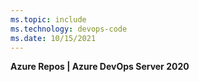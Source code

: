 ```yaml
---
ms.topic: include
ms.technology: devops-code
ms.date: 10/15/2021
---
```


**Azure Repos | Azure DevOps Server 2020**
